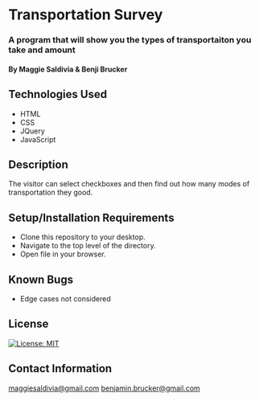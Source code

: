 # Transportation Survey

### A program that will show you the types of transportaiton you take and amount

#### By Maggie Saldivia & Benji Brucker

## Technologies Used
* HTML
* CSS
* JQuery
* JavaScript


## Description

The visitor can select checkboxes and then find out how many modes of transportation they good.

## Setup/Installation Requirements

* Clone this repository to your desktop.
* Navigate to the top level of the directory.
* Open file in your browser.


## Known Bugs

* Edge cases not considered

## License

[![License: MIT](https://img.shields.io/badge/License-MIT-yellow.svg)](https://opensource.org/licenses/MIT)

## Contact Information
maggiesaldivia@gmail.com
benjamin.brucker@gmail.com